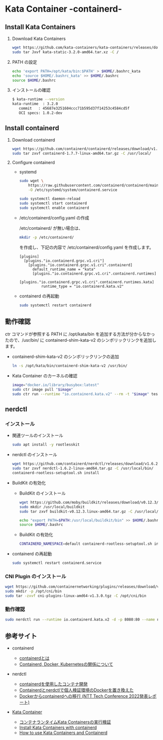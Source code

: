 Kata Container -containerd-
===

## Install Kata Containers

1. Download Kata Containers

    ```bash
    wget https://github.com/kata-containers/kata-containers/releases/download/3.2.0/kata-static-3.2.0-amd64.tar.xz
    sudo tar Jxvf kata-static-3.2.0-amd64.tar.xz -C /
    ```

2. PATH の設定

    ```bash
    echo 'export PATH=/opt/kata/bin:$PATH' > $HOME/.bashrc_kata
    echo 'source $HOME/.bashrc_kata' >> $HOME/.bashrc
    source $HOME/.bashrc
    ```

3. インストールの確認

    ```bash
    $ kata-runtime --version
    kata-runtime  : 3.2.0
       commit   : 45687e3251604ccc71b595d37f14253c4584cd5f
       OCI specs: 1.0.2-dev
    ```


## Install containerd

1. Download containerd

    ```bash
    wget https://github.com/containerd/containerd/releases/download/v1.7.7/containerd-1.7.7-linux-amd64.tar.gz
    sudo tar zxvf containerd-1.7.7-linux-amd64.tar.gz -C /usr/local/
    ```

2. Configure containerd

    * systemd

        ```bash
        sudo wget \
            https://raw.githubusercontent.com/containerd/containerd/main/containerd.service \
            -O /etc/systemd/system/containerd.service

        sudo systemctl daemon-reload
        sudo systemctl start containerd
        sudo systemctl enable containerd
        ```

    * /etc/containerd/config.yaml の作成

        /etc/containerd/ が無い場合は、

        ```bash
        mkdir -p /etc/containerd/
        ```

        を作成し、下記の内容で /etc/containerd/config.yaml を作成します。

        ```text
        [plugins]
          [plugins."io.containerd.grpc.v1.cri"]
            [plugins."io.containerd.grpc.v1.cri".containerd]
              default_runtime_name = "kata"
              [plugins."io.containerd.grpc.v1.cri".containerd.runtimes]
                [plugins."io.containerd.grpc.v1.cri".containerd.runtimes.kata]
                  runtime_type = "io.containerd.kata.v2"
        ```

    * containerd の再起動

        ```bash
        sudo systemctl restart containerd
        ```

## 動作確認

ctr コマンドが参照する PATH に /opt/kata/bin を追加する方法が分からなかったので、/usr/bin/ に containerd-shim-kata-v2 のシンボリックリンクを追加します。

* containerd-shim-kata-v2 のシンボリックリンクの追加

    ```bash
    ln -s /opt/kata/bin/containerd-shim-kata-v2 /usr/bin/
    ```

* Kata Container のカーネルの確認

    ```bash
    image="docker.io/library/busybox:latest"
    sudo ctr image pull "$image"
    sudo ctr run --runtime "io.containerd.kata.v2" --rm -t "$image" test-kata uname -a
    ```


## nerdctl

### インストール

* 関連ツールのインストール

    ```bash
    sudo apt install -y rootlesskit
    ```

* nerdctl のインストール

    ```bash
    wget https://github.com/containerd/nerdctl/releases/download/v1.6.2/nerdctl-1.6.2-linux-amd64.tar.gz
    sudo tar zxvf nerdctl-1.6.2-linux-amd64.tar.gz -C /usr/local/bin/
    containerd-rootless-setuptool.sh install
    ```

* BuildKit の有効化

    * BuildKit のインストール

        ```bash
        wget https://github.com/moby/buildkit/releases/download/v0.12.3/buildkit-v0.12.3.linux-amd64.tar.gz
        sudo mkdir /usr/local/buildkit
        sudo tar zxvf buildkit-v0.12.3.linux-amd64.tar.gz -C /usr/local/buildkit

        echo "export PATH=$PATH:/usr/local/buildkit/bin" >> $HOME/.bashrc
        source $HOME/.bashrc
        ```

    * BuildKit の有効化

        ```bash
        CONTAINERD_NAMESPACE=default containerd-rootless-setuptool.sh install-buildkit-containerd
        ```

* containerd の再起動

    ```bash
    sudo systemctl restart containerd.service
    ```


### CNI Plugin のインストール

```bash
wget https://github.com/containernetworking/plugins/releases/download/v1.3.0/cni-plugins-linux-amd64-v1.3.0.tgz
sudo mkdir -p /opt/cni/bin
sudo tar -zxvf cni-plugins-linux-amd64-v1.3.0.tgz -C /opt/cni/bin
```

### 動作確認

```bash
sudo nerdctl run --runtime io.containerd.kata.v2 -d -p 8080:80 --name nginx-test nginx
```



## 参考サイト

* containerd
    * [containerdとは](https://www.designet.co.jp/faq/term/?id=Y29udGFpbmVyZA)
    * [Containerd, Docker, Kubernetesの関係について](https://forum.ficusonline.com/t/topic/458)

* nerdctl
    * [containerdを使用したコンテナ開発](https://tech-lab.sios.jp/archives/28641)
    * [Containerdとnerdctlで個人検証環境のDockerを置き換えた](https://zenn.dev/igeta/articles/1507f1c3311814)
    * [Dockerからcontainerdへの移行 (NTT Tech Conference 2022発表レポート)](https://medium.com/nttlabs/docker-to-containerd-4f3a56e6f2b6)

* [Kata Container](https://katacontainers.io/)
    * [コンテナランタイムKata Containersの実行検証](https://qiita.com/hogehoge789/items/ceb392a3c16278579b2c)
    * [Install Kata Containers with containerd](https://github.com/kata-containers/kata-containers/blob/main/docs/install/container-manager/containerd/containerd-install.md)
    * [How to use Kata Containers and Containerd](https://github.com/kata-containers/documentation/blob/master/how-to/containerd-kata.md)
